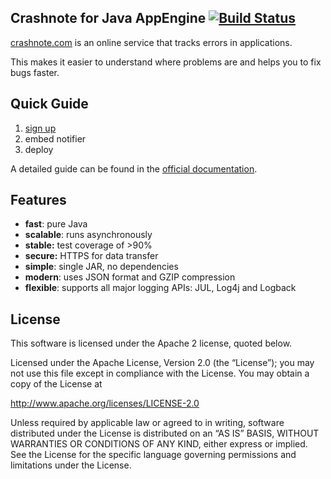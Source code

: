 ## Crashnote for Java AppEngine [![Build Status](https://secure.travis-ci.org/crashnote/crashnote-java.png)](http://travis-ci.org/crashnote/crashnote-java)

[crashnote.com](https://www.crashnote.com) is an online service that tracks errors in applications.

This makes it easier to understand where problems are and helps you to fix bugs faster.


## Quick Guide

1. [sign up](https://www.crashnote.com)
2. embed notifier
3. deploy

A detailed guide can be found in the [official documentation](https://www.crashnote.com/docs/appengine/java).


## Features

- **fast**: pure Java
- **scalable**: runs asynchronously
- **stable:** test coverage of >90%
- **secure:** HTTPS for data transfer
- **simple**: single JAR, no dependencies
- **modern**: uses JSON format and GZIP compression
- **flexible**: supports all major logging APIs: JUL, Log4j and Logback


## License

This software is licensed under the Apache 2 license, quoted below.

Licensed under the Apache License, Version 2.0 (the “License”); you may not
use this file except in compliance with the License. You may obtain a copy of
the License at

http://www.apache.org/licenses/LICENSE-2.0

Unless required by applicable law or agreed to in writing, software
distributed under the License is distributed on an “AS IS” BASIS, WITHOUT
WARRANTIES OR CONDITIONS OF ANY KIND, either express or implied. See the
License for the specific language governing permissions and limitations under
the License.